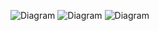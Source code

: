 ![Diagram](https://www.planttext.com/api/plantuml/png/UhzxlqDnIM9HIMbk3fTZJcPogeAkdO9JVfALGaHcda9onk45-Ln0he8kK1WiRwNW319KI7guQs4UcXQFmrjo5V8IAo6I2YKP3tVjLyW3ghP7DyCl_V22IeKCcFhaXxkN9ogK7DwIgV1mzzGyBeVKl1IGYm00003__mC0)
![Diagram](https://www.planttext.com/api/plantuml/png/UhzxlqDnIM9HIMbk3bToJc9niO9ZNcPkOev2DPS22EGbvgPQAGIN56NcfKD4YWjI4xCrDAqKml8pKxXgeRfSyjCLKYjAKlDIq4r8IYm2AtS_lAWKJ825uHgT4qi8QFHDpGTXe60jbmDG7SYf00000F__0m00)
![Diagram](https://www.planttext.com/api/plantuml/png/UhzxlqDnIM9HIMbk3XUOmMNbb_5mrze2XP332p8LiZFo7-vQd6SD5yq5aYL0uOUxLfPQSsMcAMX09OvCFBmhBrsX14cNGjdX1IWQx3KLIZ9IynGqaWzlrkHI00AhaABIIeLai0ab6OSNv6Ke91_UafTkpPMQKvoge96T0U91rJeztBKm3sJHOeKyYAN5YPceDeAexSbehapDIybC0_eklu3B0SW6UHK0003__mC0)

